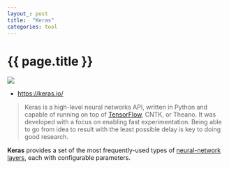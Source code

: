 ```yaml
---
layout_: post
title:  "Keras"
categories: tool
---
```


# {{ page.title }}

![](https://s3.amazonaws.com/keras.io/img/keras-logo-2018-large-1200.png)

- https://keras.io/

> Keras is a high-level neural networks API, written in Python and capable of running on top of [TensorFlow](tensorflow.html), CNTK, or Theano. 
> It was developed with a focus on enabling fast experimentation. Being able to go from idea to result with the least possible delay is key to doing good research.

__Keras__ provides a set of the most frequently-used types of [neural-network](neural-network.html) [layers](layer.html), 
each with configurable parameters.
